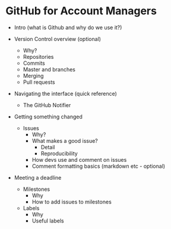 GitHub for Account Managers
===========================

- Intro (what is Github and why do we use it?)

- Version Control overview (optional)
    - Why?
    - Repositories
    - Commits
    - Master and branches
    - Merging
    - Pull requests

- Navigating the interface (quick reference)
    - The GitHub Notifier

- Getting something changed
    - Issues
        - Why?
        - What makes a good issue?
            - Detail
            - Reproducibility
        - How devs use and comment on issues
        - Comment formatting basics (markdown etc - optional)

- Meeting a deadline
    - Milestones
        - Why
        - How to add issues to milestones
    - Labels
        - Why
        - Useful labels
